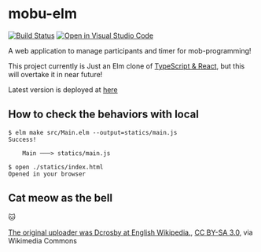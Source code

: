 # mobu-elm

[![Build Status](https://github.com/kachick/mobu-elm/actions/workflows/test_and_deploy.yml/badge.svg?branch=main)](https://github.com/kachick/mobu-elm/actions/workflows/test_and_deploy.yml/?branch=main)
[![Open in Visual Studio Code](https://open.vscode.dev/badges/open-in-vscode.svg)](https://open.vscode.dev/kachick/mobu-elm)

A web application to manage participants and timer for mob-programming!

This project currently is Just an Elm clone of [TypeScript & React](https://github.com/mobu-of-the-world/mobu), but this will overtake it in near future!

Latest version is deployed at [here](https://kachick.github.io/mobu-elm/latest)

## How to check the behaviors with local

```console
$ elm make src/Main.elm --output=statics/main.js
Success!

    Main ───> statics/main.js

$ open ./statics/index.html
Opened in your browser
```

## Cat meow as the bell

:cat:

<a href="https://commons.wikimedia.org/wiki/File:Meow.ogg">The original uploader was Dcrosby at English Wikipedia.</a>, <a href="http://creativecommons.org/licenses/by-sa/3.0/">CC BY-SA 3.0</a>, via Wikimedia Commons
